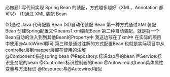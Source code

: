 必做题1:写代码实现 Spring Bean 的装配，方式越多越好（XML、Annotation 都可以）
  (1)通过 XML 装配 Bean
	
  (2)通过 Java 代码配置 Bean
  (3))自动化装配 Bean
  第一种方式通过XML装配Bean 创建Spring配置文件beans1.xml装配Bean
  第二种自动装配，就是将一个Bean自动的注入到到其他Bean的Property中 我这边写在了xml中 在实际的项目中使用@AutoWired即可
  第三种是通过注解的方式配置Bean 也就是实际项目中从controller层到mapper层都在使用的注解  
  @Component:描述spring bean
  @Repository:标识dao层的bean
  @Service:标识业务层的bean
  @Controller:标识控制器的bean
  @Autowired:对bean具体属性变量与方法标识
  @Resource:与@Autowired相似
  

